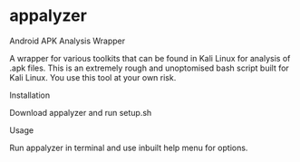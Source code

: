 # appalyzer
Android APK Analysis Wrapper

A wrapper for various toolkits that can be found in Kali Linux for analysis of .apk files. This is an extremely rough and unoptomised bash script built for Kali Linux. You use this tool at your own risk.

Installation

Download appalyzer and run setup.sh

Usage

Run appalyzer in terminal and use inbuilt help menu for options.
